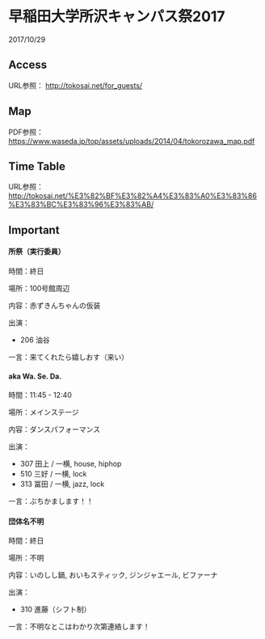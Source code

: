 # 早稲田大学所沢キャンパス祭2017
2017/10/29

## Access
URL参照：
http://tokosai.net/for_guests/

## Map
PDF参照：
https://www.waseda.jp/top/assets/uploads/2014/04/tokorozawa_map.pdf

## Time Table
URL参照：
http://tokosai.net/%E3%82%BF%E3%82%A4%E3%83%A0%E3%83%86%E3%83%BC%E3%83%96%E3%83%AB/

## Important

#### 所祭（実行委員）
時間：終日

場所：100号館周辺

内容：赤ずきんちゃんの仮装

出演：
- 206 油谷

一言：来てくれたら嬉しおす（来い）

#### aka Wa. Se. Da.
時間：11:45 - 12:40

場所：メインステージ

内容：ダンスパフォーマンス

出演：
- 307 田上 / 一横, house, hiphop
- 510 三好 / 一横, lock
- 313 冨田 / 一横, jazz, lock

一言：ぶちかまします！！

#### 団体名不明
時間：終日

場所：不明

内容：いのしし鍋, おいもスティック, ジンジャエール, ビファーナ

出演：
- 310 進藤（シフト制）

一言：不明なとこはわかり次第連絡します！
